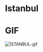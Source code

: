 # Istanbul

# GIF
![İSTANBUL-gif](https://github.com/gokceksinan/-stanbul/assets/140621718/54417118-12b6-4e09-970b-69f1807d4e3a)

